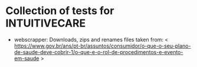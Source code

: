 # Collection of tests for INTUITIVECARE

 - webscrapper: Downloads, zips and renames files taken from:
 < https://www.gov.br/ans/pt-br/assuntos/consumidor/o-que-o-seu-plano-de-saude-deve-cobrir-1/o-que-e-o-rol-de-procedimentos-e-evento-em-saude > 